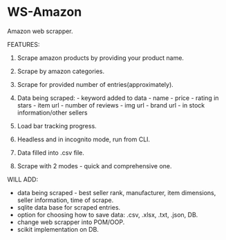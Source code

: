 # WS-Amazon
Amazon web scrapper.

FEATURES:
  1. Scrape amazon products by providing your product name.
  2. Scrape by amazon categories.
  3. Scrape for provided number of entries(approximately).
  4. Data being scraped:
    - keyword added to data
    - name
    - price
    - rating in stars
    - item url
    - number of reviews
    - img url
    - brand url
    - in stock information/other sellers
    
   5. Load bar tracking progress.
   6. Headless and in incognito mode, run from CLI.
   7. Data filled into .csv file.
   8. Scrape with 2 modes - quick and comprehensive one.
   
   
WILL ADD:
   - data being scraped - best seller rank, manufacturer, item dimensions, seller information, time of scrape.
   - sqlite data base for scraped entries.
   - option for choosing how to save data: .csv, .xlsx, .txt, .json, DB.
   - change web scrapper into POM/OOP.
   - scikit implementation on DB.
